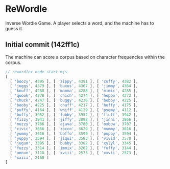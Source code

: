 # ReWordle #

Inverse Wordle Game. A player selects a word, and the
machine has to guess it.

## Initial commit (142ff1c) ##

The machine can score a corpus based on character
frequencies within the corpus.

```javascript
// rewordle> node start.mjs
[
  [ 'boozy', 4395 ], [ 'zippy', 4391 ], [ 'cuffy', 4382 ],
  [ 'juggs', 4379 ], [ 'buxus', 4367 ], [ 'jimmy', 4364 ],
  [ 'knuff', 4288 ], [ 'mamma', 4288 ], [ 'mimic', 4285 ],
  [ 'quook', 4278 ], [ 'chich', 4274 ], [ 'hoppo', 4272 ],
  [ 'chuck', 4247 ], [ 'buggy', 4236 ], [ 'bobby', 4225 ],
  [ 'booby', 4225 ], [ 'chuff', 4217 ], [ 'huffy', 4175 ],
  [ 'puffy', 4164 ], [ 'whiff', 4129 ], [ 'pygmy', 4112 ],
  [ 'buffy', 3952 ], [ 'fubby', 3952 ], [ 'fluff', 3942 ],
  [ 'fizzy', 3941 ], [ 'jiffy', 3892 ], [ 'jinni', 3866 ],
  [ 'muzzy', 3786 ], [ 'ajava', 3780 ], [ 'oxbow', 3707 ],
  [ 'civic', 3656 ], [ 'zocco', 3629 ], [ 'mummy', 3616 ],
  [ 'yummy', 3616 ], [ 'boffo', 3599 ], [ 'puppy', 3594 ],
  [ 'yuppy', 3594 ], [ 'jiqui', 3583 ], [ 'vivid', 3578 ],
  [ 'jugum', 3395 ], [ 'bubby', 3382 ], [ 'xylyl', 3345 ],
  [ 'fuzzy', 3314 ], [ 'immix', 3202 ], [ 'fuffy', 3144 ],
  [ 'unnun', 3118 ], [ 'xviii', 2573 ], [ 'xxvii', 2573 ],
  [ 'xxiii', 2160 ]
]
```
